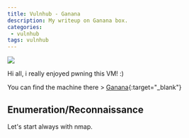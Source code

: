 ```yaml
---
title: Vulnhub - Ganana
description: My writeup on Ganana box.
categories:
 - vulnhub
tags: vulnhub
---
```


![](https://i.imgur.com/aLcGAEB.png)

Hi all, i really enjoyed pwning this VM! :)

You can find the machine there > [Ganana](https://www.vulnhub.com/entry/ganana-1,497/){:target="_blank"}

## Enumeration/Reconnaissance

Let's start always with nmap.


